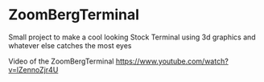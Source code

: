 # ZoomBergTerminal
Small project to make a cool looking Stock Terminal using 3d graphics and whatever else catches the most eyes

Video of the ZoomBergTerminal
https://www.youtube.com/watch?v=lZennoZjr4U
